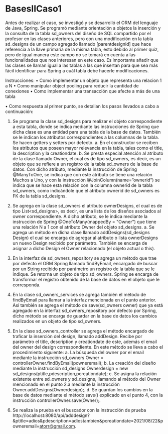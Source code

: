 # BasesIICaso1
Antes de realizar el caso, se investigó y se desarrolló el ORM del lenguaje de Java, Spring. Se programó mediante orientación a objetos la inserción y la consulta de la tabla sd_owners del diseño de SQL compartido por el profesor en las clases anteriores, pero con una modificación en la tabla sd_designs de un campo agregado llamado [parentdesignid] que hace referencia a la llave primaria de la misma tabla, esto debido al primer quiz, pero de igual manera este campo no se tomará en cuenta a las funcionalidades que nos interesan en este caso. Es importante añadir que las clases se llaman igual a las tablas a las que insertan para que sea más fácil identificar para Spring a cuál tabla debe hacerle modificaciones.

Instrucciones:
• Como implementar un objeto que representa una relacion 1 a N 
• Como manipular object pooling para reducir la cantidad de conexiones 
• Como implementar una transacción que afecte a más de una tabla

• Como respuesta al primer punto, se detallan los pasos llevados a cabo a continuación:
1.	Se programa la clase sd_designs para realizar el objeto correspondiente a esta tabla, donde se indica mediante las instrucciones de Spring que dicha clase es una entidad para una tabla de la base de datos. También se le indican los atributos correspondientes a las columnas de la tabla. Se hacen getters y setters por defecto.
    a.	En el constructor se reciben los atributos que poseen mayor relevancia en la tabla, tales como el title, la description y la creationdate.
    b.	Se presta especial atención al atributo de la clase llamado Owner, el cual es de tipo sd_owners, es decir, es un objeto que se refiere a un registro de la tabla sd_owners de la base de datos. Con dicho atributo, mediante la instrucción de Spring @ManyToOne, se indica que con este atributo se tiene una relación Muchos a Uno, y con la instrucción @JoinColumn(name=”ownerid”) se indica que se hace esta relación con la columna ownerid de la tabla sd_owners, como indicándole que el atributo ownerid de sd_owners es FK de la tabla sd_designs.
    
2.	Se agrega en la clase sd_owners el atributo ownerDesigns, el cual es de tipo List<sd_designs>, es decir, es una lista de los diseños asociados al owner correspondiente. A dicho atributo, se le indica mediante la instrucción de Spring @OneToMany(mappedBy = "Owner") que tiene una relación N a 1 con el atributo Owner del objeto sd_designs.
    a.	Se agrega un método en dicha clase llamado addDesigns(sd_designs Design) el cual se encarga de agregar al atributo o lista ownerDesigns un nuevo Design recibido por parámetro. También se encarga de asignar a dicho Design el Owner relacionado (el objeto actual o this). 
    
3.	En la interfaz de sd_owners_repository se agrega un método que trae por defecto el ORM Spring llamado findByEmail, encargado de buscar por un String recibido por parámetro un registro de la tabla que se le indique. Se retorna un objeto de tipo sd_owners. Spring se encarga de transformar el registro obtenido de la base de datos en el objeto que le corresponda.

4.	En la clase sd_owners_services se agrega también el método de findByEmail para llamar a la interfaz mencionada en el punto anterior. Así también se agrega el método de save(sd_owners owner) que ya está agregado en la interfaz sd_owners_repository por defecto por Spring, dicho método se encarga de guardar en la base de datos los cambios realizados en un objeto de tipo sd_owners. 

5.	En la clase sd_owners_controller se agrega el método encargado de traficar la inserción del design, llamado addDesign. Recibe por parámetro el title, description y creationdate de este, además el email del owner del design correspondiente. En este método se lleva a cabo el procedimiento siguiente:
    a.	La búsqueda del owner por el email mediante la instrucción sd_owners Owner = controllerOwner.findByEmail(powneremail);
    b.	La creación del diseño mediante la instrucción sd_designs Ownerdesign = new sd_designs(ptitle,pdescription,pcreationdate);
    c.	Se asigna la relación existente entre sd_owners y sd_designs, llamando al método del Owner mencionado en el punto 2.a mediante la instrucción Owner.addDesigns(Ownerdesign);.
    d.	Se guardan los cambios en la base de datos mediante el método save() explicado en el punto 4, con la instrucción controllerOwner.save(Owner);.

6.	Se realiza la prueba en el buscador con la instrucción de prueba http://localhost:8080/api/adddesign?&ptitle=adios&pdescription=adiostambien&pcreationdate=2021/08/22&powneremail=atorr@gmail.com. 

